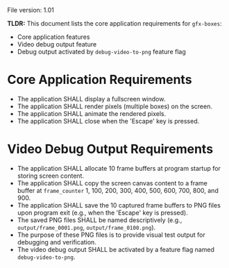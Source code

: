 File version: 1.01

**TLDR:**
This document lists the core application requirements for `gfx-boxes`:
* Core application features
* Video debug output feature
* Debug output activated by `debug-video-to-png` feature flag

# Core Application Requirements

- The application SHALL display a fullscreen window.
- The application SHALL render pixels (multiple boxes) on the screen.
- The application SHALL animate the rendered pixels.
- The application SHALL close when the 'Escape' key is pressed.

# Video Debug Output Requirements

- The application SHALL allocate 10 frame buffers at program startup for
  storing screen content.
- The application SHALL copy the screen canvas content to a frame buffer at
  `frame_counter` 1, 100, 200, 300, 400, 500, 600, 700, 800, and 900.
- The application SHALL save the 10 captured frame buffers to PNG files upon
  program exit (e.g., when the 'Escape' key is pressed).
- The saved PNG files SHALL be named descriptively (e.g.,
  `output/frame_0001.png`, `output/frame_0100.png`).
- The purpose of these PNG files is to provide visual test output for
  debugging and verification.
- The video debug output SHALL be activated by a feature flag named
  `debug-video-to-png`.
